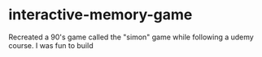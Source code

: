 # interactive-memory-game
Recreated a 90's game called the "simon" game while following a udemy course. I was fun to build
